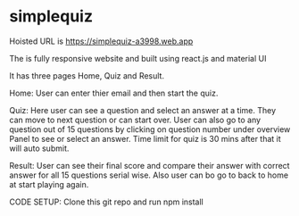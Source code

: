 # simplequiz
Hoisted URL is https://simplequiz-a3998.web.app

The is fully responsive website and built using react.js and material UI

It has three pages Home, Quiz and Result.

Home: User can enter thier email and then start the quiz. 

Quiz: Here user can see a question and select an answer at a time. They can move to next question or can start over. User can also go to any question out of 15 questions by clicking on question number under overview Panel to see or select an answer. Time limit for quiz is 30 mins after that it will auto submit.

Result: User can see their final score and compare their answer with correct answer for all 15 questions serial wise. Also user can bo go to back to home at start playing again.

CODE SETUP: Clone this git repo and run npm install
